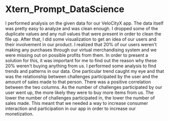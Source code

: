 # Xtern_Prompt_DataScience

I performed analysis on the given data for our VeloCityX app. The data itself was pretty easy to analyze and was clean enough. I dropped some of the duplicate values and any null values that were present in order to clean the file up. After that, I did some visualization to get an idea of our users and their involvement in our product. I realized that 20% of our users weren't making any purchases through our virtual merchandising system and we were missing out on possible profits from them. In order to present a solution for this, it was important for me to find out the reason why these 20% weren't buying anything from us. 
I performed some analysis to find trends and patterns in our data. One particular trend caught my eye and that was the relationship between challenges participated by the user and the amount of sales made to that person. There was a positive correlation between the two columns. As the number of challenges participated by our user went up, the more likely they were to buy more items from us. The lower the number of challenges participated in, the lower the number of sales made. This meant that we needed a way to increase consumer interaction and participation in our app in order to increase our monetization.
